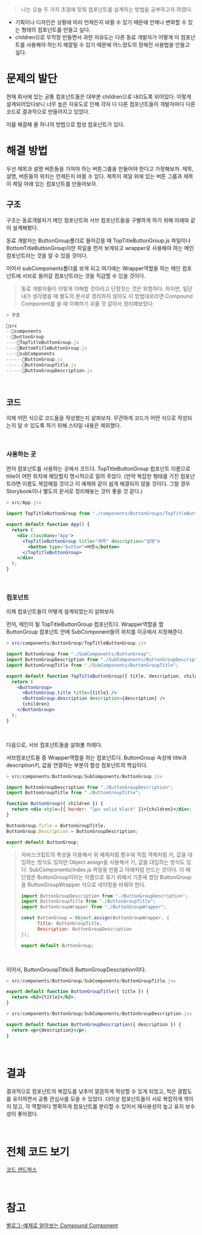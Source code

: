 > 나는 오늘 두 가지 초점에 맞춰 컴포넌트를 설계하는 방법을 공부하고자 하였다.

- 기획이나 디자인은 상황에 따라 언제든지 바뀔 수 있기 때문에 언제나 변화할 수 있는 형태의 컴포넌트를 만들고 싶다.
- children으로 무작정 만들면서 과한 자유도는 다른 동료 개발자가 어떻게 이 컴포넌트를 사용해야 하는지 헤깔릴 수 있기 때문에 어느정도의 정해진 사용법을 만들고 싶다.



# 문제의 발단

현재 회사에 있는 공통 컴포넌트들은 대부분 children으로 내리도록 되어있다. 이렇게 설계되어있다보니 너무 높은 자유도로 인해 각자 다 다른 컴포넌트들이 개발자마다 다른 코드로 결과적으로 만들어지고 있었다.

이를 해결해 줄 하나의 방법으로 합성 컴포넌트가 있다.



# 해결 방법

우선 제목과 설명 버튼들을 가져야 하는 버튼그룹을 만들어야 한다고 가정해보자.
제목, 설명, 버튼들의 위치는 언제든지 바뀔 수 있다.
제목이 제일 위에 있는 버튼 그룹과 제목이 제일 아래 있는 컴포넌트를 만들어보자.

## 구조

구조는 동료개발자가 메인 컴포넌트와 서브 컴포넌트들을 구별하게 하기 위해 아래와 같이 설계해봤다.

동료 개발자는 ButtonGroup폴더로 들어갔을 때 TopTitleButtonGroup.js 파일이나 BottomTitleButtonGroup이란 파일을 먼저 보게되고 wrapper로 사용해야 하는 메인 컴포넌트라는 것을 알 수 있을 것이다.

이어서 subComponents폴더를 보게 되고 여기에는 Wrapper역할을 하는 메인 컴포넌트에 서브로 들어갈 컴포넌트라는 것을 직감할 수 있을 것이다.

> 동료 개발자들이 이렇게 이해할 것이라고 단정짓는 것은 위험하다. 하지만, 일단 내가 생각했을 때 별도의 문서로 정리하지 않아도 이 방법대로라면 Compound Component를 쓸 때 이해하기 쉬울 것 같아서 정리해보았다.

```js
> 구조

📂src
--📂components
--📂buttonGroup
----📄TopTitleButtonGroup.js
----📄BottomTitleButtonGroup.js
----📂subComponents
------📄ButtonGroup.js
------📄ButtonGroupTitle.js
------📄ButtonGroupDescription.js

```

<br />

## 코드

이제 어떤 식으로 코드들을 작성했는지 살펴보자.
무관하게 코드가 어떤 식으로 작성되는지 알 수 있도록 하기 위해 스타일 내용은 제외했다.

<br />

### 사용하는 곳

먼저 컴포넌트를 사용하는 곳에서 코드다.
TopTitleButtonGroup 컴포넌트 이름으로 title이 어떤 위치에 해당할지 명시적으로 알려 주었다.
(만약 복잡한 형태를 가진 컴포넌트라면 이름도 복잡해질 것이고 이 예제와 같이 쉽게 해결되지 않을 것이다. 그럴 경우 Storybook이나 별도의 문서로 정리해놓는 것이 좋을 것 같다.)

```jsx
> src/App.jsx
  
import TopTitleButtonGroup from "./components/ButtonGroups/TopTitleButtonGroup";

export default function App() {
  return (
    <div className="App">
      <TopTitleButtonGroup title="제목" description="설명">
        <button type="button">버튼</button>
      </TopTitleButtonGroup>
    </div>
  );
}
```

<br />

### 컴포넌트

이제 컴포넌트들이 어떻게 설계되었는지 살펴보자.

먼저, 메인이 될 TopTitleButtonGroup 컴포넌트다.
Wrapper역할을 할 ButtonGroup 컴포넌트 안에 SubComponent들의 위치를 이곳에서 지정해준다.

```jsx
> src/components/ButtonGroup/TopTitleButtonGroup.jsx

import ButtonGroup from "./SubComponents/ButtonGroup";
import ButtonGroupDescription from "./SubComponents/ButtonGroupDescription";
import ButtonGroupTitle from "./SubComponents/ButtonGroupTitle";

export default function TopTitleButtonGroup({ title, description, children }) {
  return (
    <ButtonGroup>
      <ButtonGroup.title title={title} />
      <ButtonGroup.description description={description} />
      {children}
    </ButtonGroup>
  );
}

```

<br />

다음으로, 서브 컴포넌트들을 살펴볼 차례다.

서브컴포넌트들 중 Wrapper역할을 하는 컴포넌트다.
ButtonGroup 속성에 title과 description키, 값을 연결하는 부분이 합성 컴포넌트의 핵심이다.

```jsx
> src/components/ButtonGroup/SubComponents/ButtonGroup.jsx

import ButtonGroupDescription from "./ButtonGroupDescription";
import ButtonGroupTitle from "./ButtonGroupTitle";

function ButtonGroup({ children }) {
  return <div style={{ border: "1px solid black" }}>{children}</div>;
}

ButtonGroup.Title = ButtonGroupTitle;
ButtonGroup.Description = ButtonGroupDescription;

export default ButtonGroup;
```

> 자바스크립트의 특성을 이용해서 위 예제처럼 함수에 직접 객체처럼 키, 값을 대입하는 방식도 있지만 Object.assign을 사용해서 키, 값을 대입하는 방식도 있다. SubComponents/index.js 파일을 만들고 아래처럼 만드는 것이다.
> 이 때 단점은 ButtonGroup이라는 이름으로 묶기 위해서 기존에 썼던 ButtonGroup을 ButtonGroupWrapper 식으로 네이밍을 바꿔야 한다.
>
> ```jsx
> import ButtonGroupDescription from "./ButtonGroupDescription";
> import ButtonGroupTitle from "./ButtonGroupTitle";
> import ButtonGroupWrapper from "./ButtonGroupWrapper";
> 
> const ButtonGroup = Object.assign(ButtonGroupWrapper, {
>       Title: ButtonGroupTitle,
>       Description: ButtonGroupDescription
> });
> 
> export default ButtonGroup;
> ```



<br/>

이어서, ButtonGrouopTitle과 ButtonGroupDescription이다.

```jsx
> src/components/ButtonGroup/SubComponents/ButtonGroupTitle.jsx

export default function ButtonGroupTitle({ title }) {
  return <h2>{title}</h2>;
}
```

```jsx
> src/components/ButtonGroup/SubComponents/ButtonGroupDescription.jsx

export default function ButtonGroupDescription({ description }) {
  return <p>{description}</p>;
}
```

<br/>

# 결과

결과적으로 컴포넌트의 복잡도를 낮추어 깔끔하게 작성할 수 있게 되었고, 적은 결합도를 유지하면서 공통 관심사를 모을 수 있었다. 더이상 컴포넌트들이 서로 복잡하게 엮이지 않고, 각 역할마다 명확하게 컴포넌트를 분리할 수 있어서 재사용성이 높고 유지 보수성이 좋아졌다.

<br/>

# 전체 코드 보기

[코드 샌드박스](https://codesandbox.io/s/peaceful-wright-tobnm7?file=/src/components/ButtonGroups/TopTitleButtonGroup.js)

<br/>

# 참고

[벨로그-예제로 알아보는 Compound Component](https://velog.io/@operqudgns/%EC%8B%A4%ED%99%94-%EA%B0%99%EC%9D%80-%EC%83%81%ED%99%A9%EC%9C%BC%EB%A1%9C-%EC%95%8C%EC%95%84%EB%B3%B4%EB%8A%94-Compound-Component)

